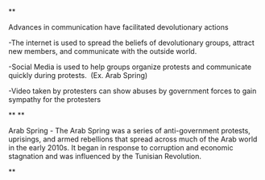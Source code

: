 **

Advances in communication have facilitated devolutionary actions

  

-The internet is used to spread the beliefs of devolutionary groups, attract new members, and communicate with the outside world. 

  

-Social Media is used to help groups organize protests and communicate quickly during protests.  (Ex. Arab Spring)

  

-Video taken by protesters can show abuses by government forces to gain sympathy for the protesters

**
**

Arab Spring - The Arab Spring was a series of anti-government protests, uprisings, and armed rebellions that spread across much of the Arab world in the early 2010s. It began in response to corruption and economic stagnation and was influenced by the Tunisian Revolution.

**